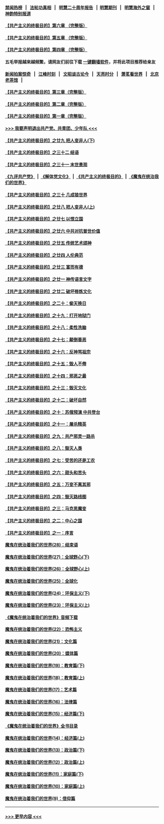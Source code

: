 #### [禁闻热榜](热点新闻.md?=0)  &nbsp;&nbsp;|&nbsp;&nbsp; [法轮功真相](https://github.com/gfw-breaker/truth/blob/master/README.md?=0) &nbsp;&nbsp;|&nbsp;&nbsp; [明慧二十周年报告](https://github.com/gfw-breaker/mh-reports/blob/master/README.md?=0) &nbsp;&nbsp;|&nbsp;&nbsp;[明慧期刊](https://github.com/gfw-breaker/mh-qikan) &nbsp;&nbsp;|&nbsp;&nbsp; [明慧海外之窗](https://github.com/gfw-breaker/mh-news/blob/master/README.md?=0) &nbsp;&nbsp;|&nbsp;&nbsp; [神韵特别报道](https://github.com/gfw-breaker/mh-news/blob/master/shenyun.md?=0)
#### [【共产主义的终极目的】第六章 （完整版）](../pages/nsc422/n11428913.md?t=03021731) 
#### [【共产主义的终极目的】第五章 （完整版）](../pages/nsc422/n11428912.md?t=03021731) 
#### [【共产主义的终极目的】第四章 （完整版）](../pages/nsc422/n11428907.md?t=03021731) 
#### 五毛举报越来越频繁，请网友们前往下载 [一键翻墙软件](https://github.com/gfw-breaker/ssr-accounts)，并将此项目推荐给亲友
#### [新闻拍案惊奇](https://github.com/gfw-breaker/banned-news/blob/master/pages/link4.md) &nbsp;&nbsp;|&nbsp;&nbsp; [江峰时刻](https://github.com/gfw-breaker/banned-news/blob/master/pages/link4.md) &nbsp;&nbsp;|&nbsp;&nbsp; [文昭谈古论今](https://github.com/gfw-breaker/banned-news/blob/master/pages/link4.md) &nbsp;&nbsp;|&nbsp;&nbsp; [天亮时分](https://github.com/gfw-breaker/banned-news/blob/master/pages/link4.md) &nbsp;&nbsp;|&nbsp;&nbsp; [萧茗看世界](https://github.com/gfw-breaker/banned-news/blob/master/pages/link4.md) &nbsp;&nbsp;|&nbsp;&nbsp; [北京老茶馆](https://github.com/gfw-breaker/banned-news/blob/master/pages/link4.md) &nbsp;&nbsp;|&nbsp;&nbsp; 
#### [【共产主义的终极目的】第三章（完整版）](../pages/nsc422/n11428848.md?t=03021731) 
#### [【共产主义的终极目的】第二章（完整版）](../pages/nsc422/n11428831.md?t=03021731) 
#### [【共产主义的终极目的】第一章（完整版）](../pages/nsc422/n11417651.md?t=03021731) 
#### [>>> 我要声明退出共产党、共青团、少年队 <<<](https://github.com/begood0513/goodnews/blob/master/quit/letter.md) 
#### [【共产主义的终极目的】之廿九 把人变非人(下)](../pages/nsc422/n11344140.md?t=03021731) 
#### [【共产主义的终极目的】之三十二 结语](../pages/nsc422/n11360535.md?t=03021731) 
#### [【共产主义的终极目的】之三十一 末世景观](../pages/nsc422/n11351129.md?t=03021731) 
#### [《九评共产党》](https://github.com/begood0513/9ping.md/blob/master/README.md) &nbsp;|&nbsp; [《解体党文化》](../../../../jtdwh.md/blob/master/README.md)  &nbsp;|&nbsp; [《共产主义的终极目的》](../../../../gczydzjmd.md/blob/master/README.md) &nbsp;|&nbsp; [《魔鬼在统治我们的世界》](../../../../mgztzwmdsj.md/blob/master/README.md) 
#### [【共产主义的终极目的】之三十 几成狼世界](../pages/nsc422/n11348280.md?t=03021731) 
#### [【共产主义的终极目的】之廿八 把人变非人(上)](../pages/nsc422/n11340492.md?t=03021731) 
#### [【共产主义的终极目的】之廿七 以恨立国](../pages/nsc422/n11336944.md?t=03021731) 
#### [【共产主义的终极目的】之廿六 中共对抗普世价值](../pages/nsc422/n11324785.md?t=03021731) 
#### [【共产主义的终极目的】之廿五 传统艺术颂神](../pages/nsc422/n11296396.md?t=03021731) 
#### [【共产主义的终极目的】之廿四 人伦典范](../pages/nsc422/n11296397.md?t=03021731) 
#### [【共产主义的终极目的】之廿三 富而有德](../pages/nsc422/n11283598.md?t=03021731) 
#### [【共产主义的终极目的】之廿一 神传语言文字](../pages/nsc422/n11263265.md?t=03021731) 
#### [【共产主义的终极目的】之廿二 破坏修炼文化](../pages/nsc422/n11245728.md?t=03021731) 
#### [【共产主义的终极目的】之二十：偷天换日](../pages/nsc422/n11238846.md?t=03021731) 
#### [【共产主义的终极目的】之十九：打开地狱门](../pages/nsc422/n11206376.md?t=03021731) 
#### [【共产主义的终极目的】之十八：柔性洗脑](../pages/nsc422/n11199994.md?t=03021731) 
#### [【共产主义的终极目的】之十七：颠倒善恶](../pages/nsc422/n11179782.md?t=03021731) 
#### [【共产主义的终极目的】之十六：反神骂祖宗](../pages/nsc422/n11166798.md?t=03021731) 
#### [【共产主义的终极目的】之十五：毁人不倦](../pages/nsc422/n11166792.md?t=03021731) 
#### [【共产主义的终极目的】之十四：邪恶之最](../pages/nsc422/n11150249.md?t=03021731) 
#### [【共产主义的终极目的】之十三：毁灭文化](../pages/nsc422/n11135227.md?t=03021731) 
#### [【共产主义的终极目的】之十二：破坏自然](../pages/nsc422/n11135214.md?t=03021731) 
#### [【共产主义的终极目的】之十：苏俄预演 中共登台](../pages/nsc422/n11118424.md?t=03021731) 
#### [【共产主义的终极目的】之十一：屠杀精英](../pages/nsc422/n11118442.md?t=03021731) 
#### [【共产主义的终极目的】之九：共产邪灵一路杀](../pages/nsc422/n11114139.md?t=03021731) 
#### [【共产主义的终极目的】之八：毁灭人类](../pages/nsc422/n11108503.md?t=03021731) 
#### [【共产主义的终极目的】之七：受苦的还是工农](../pages/nsc422/n11101809.md?t=03021731) 
#### [【共产主义的终极目的】之六：甜头和苦头](../pages/nsc422/n11096971.md?t=03021731) 
#### [【共产主义的终极目的】之五：万变不离其邪](../pages/nsc422/n11091285.md?t=03021731) 
#### [【共产主义的终极目的】之四：毁灭路线图](../pages/nsc422/n11086284.md?t=03021731) 
#### [【共产主义的终极目的】之三：马克思魔变](../pages/nsc422/n11061941.md?t=03021731) 
#### [【共产主义的终极目的】之二：中心之国](../pages/nsc422/n11047728.md?t=03021731) 
#### [【共产主义的终极目的】之一：序言](../pages/nsc422/n11086077.md?t=03021731) 
#### [魔鬼在统治着我们的世界(28)：结束语](../pages/nsc422/n10936246.md?t=03021731) 
#### [魔鬼在统治着我们的世界(27)：全球野心(下)](../pages/nsc422/n10928319.md?t=03021731) 
#### [魔鬼在统治着我们的世界(26)：全球野心(上)](../pages/nsc422/n10900318.md?t=03021731) 
#### [魔鬼在统治着我们的世界(25)：全球化](../pages/nsc422/n10788205.md?t=03021731) 
#### [魔鬼在统治着我们的世界(24)：环保主义(下)](../pages/nsc422/n10695307.md?t=03021731) 
#### [魔鬼在统治着我们的世界(23)：环保主义(上)](../pages/nsc422/n10688613.md?t=03021731) 
#### [《魔鬼在统治着我们的世界》音频下载](../pages/nsc422/n10635553.md?t=03021731) 
#### [魔鬼在统治着我们的世界(22)：恐怖主义](../pages/nsc422/n10614727.md?t=03021731) 
#### [魔鬼在统治着我们的世界(21)：文化篇](../pages/nsc422/n10597706.md?t=03021731) 
#### [魔鬼在统治着我们的世界(20)：媒体篇](../pages/nsc422/n10586579.md?t=03021731) 
#### [魔鬼在统治着我们的世界(19)：教育篇(下)](../pages/nsc422/n10564808.md?t=03021731) 
#### [魔鬼在统治着我们的世界(18)：教育篇(上)](../pages/nsc422/n10526970.md?t=03021731) 
#### [魔鬼在统治着我们的世界(17)：艺术篇](../pages/nsc422/n10499093.md?t=03021731) 
#### [魔鬼在统治着我们的世界(16)：法律篇](../pages/nsc422/n10485969.md?t=03021731) 
#### [魔鬼在统治着我们的世界(15)：经济篇(下)](../pages/nsc422/n10469975.md?t=03021731) 
#### [《魔鬼在统治着我们的世界》全书目录](../pages/nsc422/n10464261.md?t=03021731) 
#### [魔鬼在统治着我们的世界(14)：经济篇(上)](../pages/nsc422/n10457370.md?t=03021731) 
#### [魔鬼在统治着我们的世界(13)：政治篇(下)](../pages/nsc422/n10448270.md?t=03021731) 
#### [魔鬼在统治着我们的世界(12)：政治篇(上)](../pages/nsc422/n10444576.md?t=03021731) 
#### [魔鬼在统治着我们的世界(11)：家庭篇(下)](../pages/nsc422/n10440961.md?t=03021731) 
#### [魔鬼在统治着我们的世界(10)：家庭篇(上)](../pages/nsc422/n10435448.md?t=03021731) 
#### [魔鬼在统治着我们的世界(9)：信仰篇](../pages/nsc422/n10432159.md?t=03021731) 

----
#### [ >>> 更早内容 <<< ](../indexes/nsc422-earlier.md)
